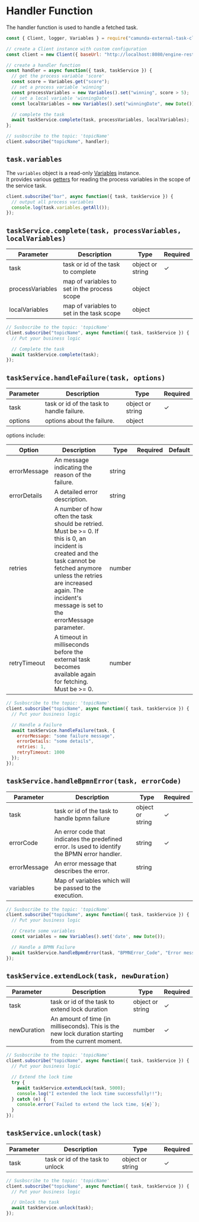 # Handler Function

The handler function is used to handle a fetched task.

```js
const { Client, logger, Variables } = require("camunda-external-task-client-js");

// create a Client instance with custom configuration
const client = new Client({ baseUrl: "http://localhost:8080/engine-rest", use: logger });

// create a handler function
const handler = async function({ task, taskService }) {
  // get the process variable 'score'
  const score = Variables.get("score");
  // set a process variable 'winning'
  const processVariables = new Variables().set("winning", score > 5);
  // set a local variable 'winningDate'
  const localVariables = new Variables().set("winningDate", new Date());

  // complete the task
  await taskService.complete(task, processVariables, localVariables);
};

// susbscribe to the topic: 'topicName'
client.subscribe("topicName", handler);
```

## `task.variables`

The `variables` object is a read-only [Variables](/docs/Variables) instance.  
It provides various [getters](/docs/Variables#variablesgetvariablename)
for reading the process variables in the scope of the service task.

```js
client.subscribe("bar", async function({ task, taskService }) {
  // output all process variables
  console.log(task.variables.getAll());
});
```
## `taskService.complete(task, processVariables, localVariables)`

| Parameter        | Description                                  | Type             | Required |
|------------------|----------------------------------------------|------------------|----------|
| task             | task or id of the task to complete           | object or string | ✓        |
| processVariables | map of variables to set in the process scope | object           |          |
| localVariables   | map of variables to set in the task scope    | object           |          |

```js
// Susbscribe to the topic: 'topicName'
client.subscribe("topicName", async function({ task, taskService }) {
  // Put your business logic

  // Complete the task
  await taskService.complete(task);
});
```

## `taskService.handleFailure(task, options)`

| Parameter | Description                              | Type             | Required |
|-----------|------------------------------------------|------------------|----------|
| task      | task or id of the task to handle failure. | object or string | ✓        |
| options   | options about the failure.                | object           |          |


options include:

| Option       | Description                                                                                                                                                                                                                                      | Type   | Required | Default |
|--------------|--------------------------------------------------------------------------------------------------------------------------------------------------------------------------------------------------------------------------------------------------|--------|----------|---------|
| errorMessage | An message indicating the reason of the failure.                                                                                                                                                                                                 | string |          |         |
| errorDetails | A detailed error description.                                                                                                                                                                                                                    | string |          |         |
| retries      | A number of how often the task should be retried. Must be >= 0. If this is 0, an incident is created and the task cannot be fetched anymore unless the retries are increased again. The incident's message is set to the errorMessage parameter. | number |          |         |
| retryTimeout | A timeout in milliseconds before the external task becomes available again for fetching. Must be >= 0.                                                                                                                                           | number |          |         |

```js
// Susbscribe to the topic: 'topicName'
client.subscribe("topicName", async function({ task, taskService }) {
  // Put your business logic

  // Handle a Failure
  await taskService.handleFailure(task, {
    errorMessage: "some failure message",
    errorDetails: "some details",
    retries: 1,
    retryTimeout: 1000
  });
});
```

## `taskService.handleBpmnError(task, errorCode)`
| Parameter    | Description                                                                                    | Type             | Required |
|--------------|------------------------------------------------------------------------------------------------|------------------|----------|
| task         | task or id of the task to handle bpmn failure                                                  | object or string | ✓        |
| errorCode    | An error code that indicates the predefined error. Is used to identify the BPMN error handler. | string           | ✓        |
| errorMessage | An error message that describes the error.                                                     | string           |          |
| variables    | Map of variables which will be passed to the execution.                                        |                  |          |

```js
// Susbscribe to the topic: 'topicName'
client.subscribe("topicName", async function({ task, taskService }) {
  // Put your business logic

  // Create some variables
  const variables = new Variables().set('date', new Date());

  // Handle a BPMN Failure
  await taskService.handleBpmnError(task, "BPMNError_Code", "Error message", variables);
});
```

## `taskService.extendLock(task, newDuration)`

| Parameter   | Description                                                                                          | Type             | Required |
|-------------|------------------------------------------------------------------------------------------------------|------------------|----------|
| task        | task or id of the task to extend lock duration                                                       | object or string | ✓        |
| newDuration | An amount of time (in milliseconds). This is the new lock duration starting from the current moment. | number           | ✓        |

```js
// Susbscribe to the topic: 'topicName'
client.subscribe("topicName", async function({ task, taskService }) {
  // Put your business logic

  // Extend the lock time
  try {
    await taskService.extendLock(task, 5000);
    console.log("I extended the lock time successfully!!");
  } catch (e) {
    console.error(`Failed to extend the lock time, ${e}`);
  }
});
```

## `taskService.unlock(task)`

| Parameter | Description                      | Type             | Required |
|-----------|----------------------------------|------------------|----------|
| task      | task or id of the task to unlock | object or string | ✓        |

```js
// Susbscribe to the topic: 'topicName'
client.subscribe("topicName", async function({ task, taskService }) {
  // Put your business logic

  // Unlock the task
  await taskService.unlock(task);
});
```
